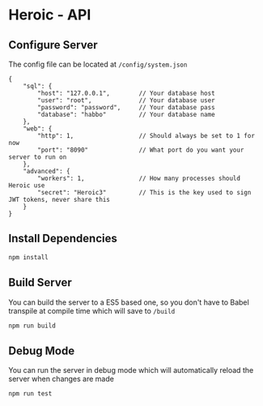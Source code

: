 # Heroic - API 

## Configure Server
The config file can be located at `/config/system.json` 
```json5
{
	"sql": {
		"host": "127.0.0.1",        // Your database host
		"user": "root",             // Your database user
		"password": "password",     // Your database pass
		"database": "habbo"         // Your database name
	},
	"web": {
		"http": 1,                  // Should always be set to 1 for now
		"port": "8090"              // What port do you want your server to run on
	},
	"advanced": {
		"workers": 1,               // How many processes should Heroic use
		"secret": "Heroic3"         // This is the key used to sign JWT tokens, never share this
	}
}
```

## Install Dependencies
```bash
npm install
```


## Build Server
You can build the server to a ES5 based one, so you don't have to Babel transpile at compile time which will save to `/build`
```bash
npm run build
```


## Debug Mode 
You can run the server in debug mode which will automatically reload the server when changes are made
```bash
npm run test
```
